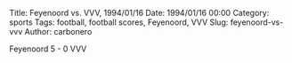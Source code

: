 Title: Feyenoord vs. VVV, 1994/01/16
Date: 1994/01/16 00:00
Category: sports
Tags: football, football scores, Feyenoord, VVV
Slug: feyenoord-vs-vvv
Author: carbonero


Feyenoord 5 - 0 VVV
